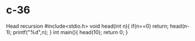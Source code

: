 # c-36
Head recursion 
#include<stdio.h>
void head(int n){
    if(n==0)
        return;
    head(n-1);
    printf("%d",n);
    }
    int main(){
        head(10);
        return 0;
    }
